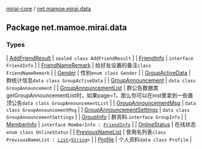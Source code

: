 [mirai-core](../index.md) / [net.mamoe.mirai.data](./index.md)

## Package net.mamoe.mirai.data

### Types

| [AddFriendResult](-add-friend-result/index.md) | `sealed class AddFriendResult` |
| [FriendInfo](-friend-info/index.md) | `interface FriendInfo` |
| [FriendNameRemark](-friend-name-remark/index.md) | 给好友设置的备注`class FriendNameRemark` |
| [Gender](-gender/index.md) | 性别`enum class Gender` |
| [GroupActiveData](-group-active-data/index.md) | 群统计信息`data class GroupActiveData` |
| [GroupAnnouncement](-group-announcement/index.md) | `data class GroupAnnouncement` |
| [GroupAnnouncementList](-group-announcement-list/index.md) | 群公告数据类 getGroupAnnouncementList时，如果page=1，那么你可以在inst里拿到一些置顶公告`data class GroupAnnouncementList` |
| [GroupAnnouncementMsg](-group-announcement-msg/index.md) | `data class GroupAnnouncementMsg` |
| [GroupAnnouncementSettings](-group-announcement-settings/index.md) | `data class GroupAnnouncementSettings` |
| [GroupInfo](-group-info/index.md) | 群资料.`interface GroupInfo` |
| [MemberInfo](-member-info/index.md) | `interface MemberInfo : `[`FriendInfo`](-friend-info/index.md) |
| [OnlineStatus](-online-status/index.md) | 在线状态`enum class OnlineStatus` |
| [PreviousNameList](-previous-name-list/index.md) | 曾用名列表`class PreviousNameList : `[`List`](https://kotlinlang.org/api/latest/jvm/stdlib/kotlin.collections/-list/index.html)`<`[`String`](https://kotlinlang.org/api/latest/jvm/stdlib/kotlin/-string/index.html)`>` |
| [Profile](-profile/index.md) | 个人资料`data class Profile` |


